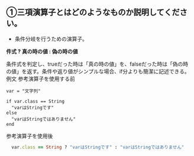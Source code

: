 
## ①三項演算子とはどのようなものか説明してください。
+ 条件分岐を行うための演算子。

**件式 ? 真の時の値 : 偽の時の値**

条件式を判定し、trueだった時は「真の時の値」を、falseだった時は「偽の時の値」を返す。条件や返り値がシンプルな場合、if分よりも簡潔に記述できる。
例文
参考演算子を使用する前
```ruby:
var = "文字列"

if var.class == String
  "varはStringです"
else
  "varはStringではありません"
end
```
参考演算子を使用後
```ruby
  var.class == String ? "varはStringです" : "varはStringではありません"
```
